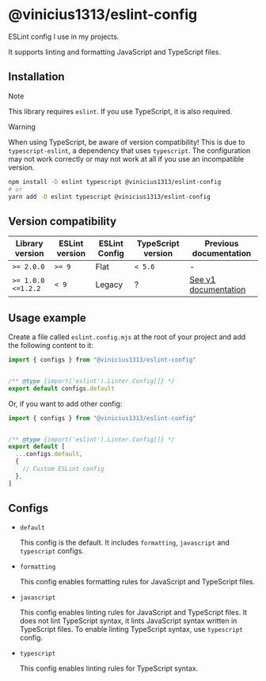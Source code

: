 # @vinicius1313/eslint-config

ESLint config I use in my projects.

It supports linting and formatting JavaScript and TypeScript files.

## Installation

> [!NOTE]
> This library requires `eslint`. If you use TypeScript, it is also required.

> [!WARNING]
> When using TypeScript, be aware of version compatibility!
> This is due to `typescript-eslint`, a dependency that uses `typescript`.
> The configuration may not work correctly or may not work at all if you
> use an incompatible version.

```sh
npm install -D eslint typescript @vinicius1313/eslint-config
# or
yarn add -D eslint typescript @vinicius1313/eslint-config
```

## Version compatibility

| Library version | ESLint version | ESLint Config | TypeScript version | Previous documentation |
|-----------------|----------------|---------------|--------------------|------------------------|
`>= 2.0.0` | `>= 9` | Flat | `< 5.6` | -
`>= 1.0.0 <=1.2.2` | `< 9` | Legacy | ? | [See v1 documentation](./docs/README-v1.md)

## Usage example

Create a file called `eslint.config.mjs` at the root of your project and add the following content to it:

```js
import { configs } from "@vinicius1313/eslint-config"


/** @type {import('eslint').Linter.Config[]} */
export default configs.default
```

Or, if you want to add other config:

```js
import { configs } from "@vinicius1313/eslint-config"


/** @type {import('eslint').Linter.Config[]} */
export default [
  ...configs.default,
  {
    // Custom ESLint config
  },
]
```

## Configs

- `default`

    This config is the default. It includes `formatting`, `javascript` and
    `typescript` configs.

- `formatting`

    This config enables formatting rules for JavaScript and TypeScript files.

- `javascript`

    This config enables linting rules for JavaScript and TypeScript files. It does not
    lint TypeScript syntax, it lints JavaScript syntax written in TypeScript files. To
    enable linting TypeScript syntax, use `typescript` config.

- `typescript`

    This config enables linting rules for TypeScript syntax.

